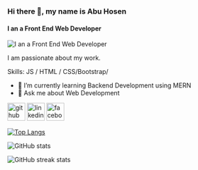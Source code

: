 

### Hi there 👋, my name is Abu Hosen
#### I an a Front End Web Developer
![I an a Front End Web Developer](https://www.facebook.com/photo/?fbid=2132666293752756&set=a.142965766056162)

I am passionate about my work. 

Skills:  JS / HTML / CSS/Bootstrap/

- 🌱 I’m currently learning Backend Development using MERN 
- 💬 Ask me about Web Development 


[<img src='https://cdn.jsdelivr.net/npm/simple-icons@3.0.1/icons/github.svg' alt='github' height='40'>](https://github.com/AbuHosen195)  [<img src='https://cdn.jsdelivr.net/npm/simple-icons@3.0.1/icons/linkedin.svg' alt='linkedin' height='40'>](https://www.linkedin.com/in/https://www.linkedin.com/in/abu-hosen-4a56b5143//)  [<img src='https://cdn.jsdelivr.net/npm/simple-icons@3.0.1/icons/facebook.svg' alt='facebook' height='40'>](https://www.facebook.com/https://www.facebook.com/abu.hosen.545/)  

[![Top Langs](https://github-readme-stats.vercel.app/api/top-langs/?username=AbuHosen195)](https://github.com/anuraghazra/github-readme-stats)

![GitHub stats](https://github-readme-stats.vercel.app/api?username=AbuHosen195&show_icons=true)  

![GitHub streak stats](https://streak-stats.demolab.com/?user=AbuHosen195)  




